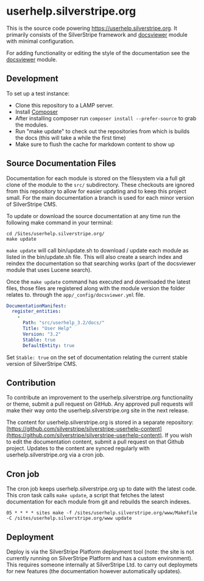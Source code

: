 # userhelp.silverstripe.org

This is the source code powering https://userhelp.silverstripe.org.  It primarily
consists of the SilverStripe framework and [docsviewer](https://github.com/silverstripe/silverstripe-docsviewer)
module with minimal configuration.

For adding functionality or editing the style of the documentation see the 
[docsviewer](http://github.com/silverstripe/silverstripe-docsviewer) module.

## Development

To set up a test instance:

 * Clone this repository to a LAMP server.
 * Install [Composer](http://userhelp.silverstripe.org/framework/en/installation/composer)
 * After installing composer run `composer install --prefer-source` to grab the modules.
 * Run "make update" to check out the repositories from which is builds the
 docs (this will take a while the first time)
 * Make sure to flush the cache for markdown content to show up

## Source Documentation Files

Documentation for each module is stored on the filesystem via a full git clone
of the module to the `src/` subdirectory. These checkouts are ignored from this repository 
to allow for easier updating and to keep this project small. For the main documentation a branch
 is used for each minor version of SilverStripe CMS.

To update or download the source documentation at any time run the following
make command in your terminal:

	cd /Sites/userhelp.silverstripe.org/
	make update

`make update` will call bin/update.sh to download / update each module as listed
in the bin/update.sh file. This will also create a search index and reindex the documentation 
so that searching works (part of the docsviewer module that uses Lucene search). 

Once the `make update` command has executed and downloaded the latest files,
those files are registered along with the module version the folder relates to.
through the `app/_config/docsviewer.yml` file.

```yaml
DocumentationManifest:
  register_entities:
    -
      Path: "src/userhelp_3.2/docs/"
      Title: "User Help"
      Version: "3.2"
      Stable: true
      DefaultEntity: true
```

Set `Stable: true` on the set of documentation relating the current stable version of SilverStripe CMS.


## Contribution

To contribute an improvement to the userhelp.silverstripe.org functionality or
theme, submit a pull request on GitHub. Any approved pull requests will make
their way onto the userhelp.silverstripe.org site in the next release.

The content for userhelp.silverstripe.org is stored in a separate repository:
[https://github.com/silverstripe/silverstripe-userhelp-content](https://github.com/silverstripe/silverstripe-userhelp-content). 
If you wish to edit the documentation content, submit a pull request on that Github project. Updates 
to the content are synced regularly with userhelp.silverstripe.org via a cron job.

## Cron job

The cron job keeps userhelp.silverstripe.org up to date with the latest code. This
cron task calls `make update`, a script that fetches the latest documentation
for each module from git and rebuilds the search indexes.

	05 * * * * sites make -f /sites/userhelp.silverstripe.org/www/Makefile -C /sites/userhelp.silverstripe.org/www update

## Deployment

Deploy is via the SilverStripe Platform deployment tool (note: the site is not currently running on SilverStripe Platform and has a custom environment).
This requires someone internally at SilverStripe Ltd. to carry out deploymets for new features (the documentation however automatically updates).